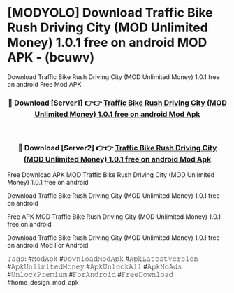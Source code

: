 # [MODYOLO] Download Traffic Bike Rush Driving City (MOD Unlimited Money) 1.0.1 free on android MOD APK - (bcuwv)
Download Traffic Bike Rush Driving City (MOD Unlimited Money) 1.0.1 free on android Free Mod APK

<div align="center">
<h3>🔴 Download [Server1] 👉👉 <a href="https://apk-comot.site?title=Traffic_Bike_Rush_Driving_City_(MOD_Unlimited_Money)_1.0.1_free_on_android">Traffic Bike Rush Driving City (MOD Unlimited Money) 1.0.1 free on android Mod Apk</a></h3><br>

<h3>🔴 Download [Server2] 👉👉 <a href="https://apk-comot.site?title=Traffic_Bike_Rush_Driving_City_(MOD_Unlimited_Money)_1.0.1_free_on_android">Traffic Bike Rush Driving City (MOD Unlimited Money) 1.0.1 free on android Mod Apk</a></h3>
</div>


Free Download APK MOD Traffic Bike Rush Driving City (MOD Unlimited Money) 1.0.1 free on android

Download Traffic Bike Rush Driving City (MOD Unlimited Money) 1.0.1 free on android 

Free APK MOD Traffic Bike Rush Driving City (MOD Unlimited Money) 1.0.1 free on android 

Download Traffic Bike Rush Driving City (MOD Unlimited Money) 1.0.1 free on android Mod For Android

𝚃𝚊𝚐𝚜: #𝙼𝚘𝚍𝙰𝚙𝚔 #𝙳𝚘𝚠𝚗𝚕𝚘𝚊𝚍𝙼𝚘𝚍𝙰𝚙𝚔 #𝙰𝚙𝚔𝙻𝚊𝚝𝚎𝚜𝚝𝚅𝚎𝚛𝚜𝚒𝚘𝚗 #𝙰𝚙𝚔𝚄𝚗𝚕𝚒𝚖𝚒𝚝𝚎𝚍𝙼𝚘𝚗𝚎𝚢 #𝙰𝚙𝚔𝚄𝚗𝚕𝚘𝚌𝚔𝙰𝚕𝚕 #𝙰𝚙𝚔𝙽𝚘𝙰𝚍𝚜 #𝚄𝚗𝚕𝚘𝚌𝚔𝙿𝚛𝚎𝚖𝚒𝚞𝚖 #𝙵𝚘𝚛𝙰𝚗𝚍𝚛𝚘𝚒𝚍 #𝙵𝚛𝚎𝚎𝙳𝚘𝚠𝚗𝚕𝚘𝚊𝚍 #home_design_mod_apk